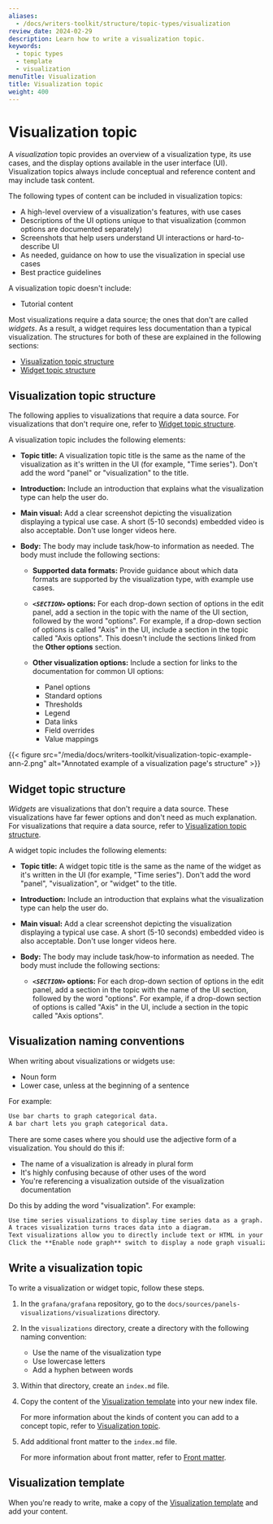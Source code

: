 ```yaml
---
aliases:
  - /docs/writers-toolkit/structure/topic-types/visualization
review_date: 2024-02-29
description: Learn how to write a visualization topic.
keywords:
  - topic types
  - template
  - visualization
menuTitle: Visualization
title: Visualization topic
weight: 400
---
```


# Visualization topic

A _visualization_ topic provides an overview of a visualization type, its use cases, and the display options available in the user interface (UI).
Visualization topics always include conceptual and reference content and may include task content.

The following types of content can be included in visualization topics:

- A high-level overview of a visualization's features, with use cases
- Descriptions of the UI options unique to that visualization (common options are documented separately)
- Screenshots that help users understand UI interactions or hard-to-describe UI
- As needed, guidance on how to use the visualization in special use cases
- Best practice guidelines

A visualization topic doesn't include:

- Tutorial content

Most visualizations require a data source; the ones that don't are called _widgets_.
As a result, a widget requires less documentation than a typical visualization.
The structures for both of these are explained in the following sections:

- [Visualization topic structure](#visualization-topic-structure)
- [Widget topic structure](#widget-topic-structure)

## Visualization topic structure

The following applies to visualizations that require a data source.
For visualizations that don't require one, refer to [Widget topic structure](#widget-topic-structure).

A visualization topic includes the following elements:

- **Topic title:** A visualization topic title is the same as the name of the visualization as it's written in the UI (for example, "Time series").
  Don't add the word "panel" or "visualization" to the title.

- **Introduction:** Include an introduction that explains what the visualization type can help the user do.

- **Main visual:** Add a clear screenshot depicting the visualization displaying a typical use case.
  A short (5-10 seconds) embedded video is also acceptable.
  Don't use longer videos here.

- **Body:** The body may include task/how-to information as needed.
  The body must include the following sections:

  - **Supported data formats:** Provide guidance about which data formats are supported by the visualization type, with example use cases.
  - **_`<SECTION>`_ options:** For each drop-down section of options in the edit panel, add a section in the topic with the name of the UI section, followed by the word "options".
    For example, if a drop-down section of options is called "Axis" in the UI, include a section in the topic called "Axis options".
    This doesn't include the sections linked from the **Other options** section.
  - **Other visualization options:** Include a section for links to the documentation for common UI options:

    - Panel options
    - Standard options
    - Thresholds
    - Legend
    - Data links
    - Field overrides
    - Value mappings

{{< figure src="/media/docs/writers-toolkit/visualization-topic-example-ann-2.png" alt="Annotated example of a visualization page's structure" >}}

## Widget topic structure

_Widgets_ are visualizations that don't require a data source.
These visualizations have far fewer options and don't need as much explanation.
For visualizations that require a data source, refer to [Visualization topic structure](#visualization-topic-structure).

A widget topic includes the following elements:

- **Topic title:** A widget topic title is the same as the name of the widget as it's written in the UI (for example, "Time series").
  Don't add the word "panel", "visualization", or "widget" to the title.

- **Introduction:** Include an introduction that explains what the visualization type can help the user do.

- **Main visual:** Add a clear screenshot depicting the visualization displaying a typical use case.
  A short (5-10 seconds) embedded video is also acceptable.
  Don't use longer videos here.

- **Body:** The body may include task/how-to information as needed.
  The body must include the following sections:

  - **_`<SECTION>`_ options:** For each drop-down section of options in the edit panel, add a section in the topic with the name of the UI section, followed by the word "options".
    For example, if a drop-down section of options is called "Axis" in the UI, include a section in the topic called "Axis options".

## Visualization naming conventions

When writing about visualizations or widgets use:

- Noun form
- Lower case, unless at the beginning of a sentence

For example:

```markdown
Use bar charts to graph categorical data.
A bar chart lets you graph categorical data.
```

There are some cases where you should use the adjective form of a visualization.
You should do this if:

- The name of a visualization is already in plural form
- It's highly confusing because of other uses of the word
- You're referencing a visualization outside of the visualization documentation

Do this by adding the word "visualization". For example:

```markdown
Use time series visualizations to display time series data as a graph.
A traces visualization turns traces data into a diagram.
Text visualizations allow you to directly include text or HTML in your dashboards.
Click the **Enable node graph** switch to display a node graph visualization above the trace view.
```

## Write a visualization topic

To write a visualization or widget topic, follow these steps.

1. In the `grafana/grafana` repository, go to the `docs/sources/panels-visualizations/visualizations` directory.
1. In the `visualizations` directory, create a directory with the following naming convention:

   - Use the name of the visualization type
   - Use lowercase letters
   - Add a hyphen between words

1. Within that directory, create an `index.md` file.
1. Copy the content of the [Visualization template](https://github.com/grafana/writers-toolkit/blob/main/docs/static/templates/visualization-template.md) into your new index file.

   For more information about the kinds of content you can add to a concept topic, refer to [Visualization topic](#visualization-topic).

1. Add additional front matter to the `index.md` file.

   For more information about front matter, refer to [Front matter](https://grafana.com/docs/writers-toolkit/write/front-matter/).

## Visualization template

When you're ready to write, make a copy of the [Visualization template](https://github.com/grafana/writers-toolkit/blob/main/docs/static/templates/visualization-template.md) and add your content.
